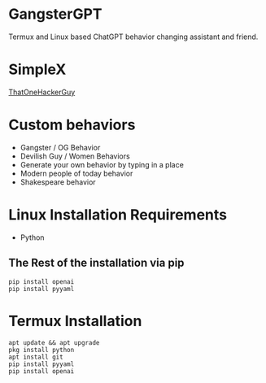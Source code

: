 # GangsterGPT
Termux and Linux based ChatGPT behavior changing assistant and friend.

# SimpleX
[ThatOneHackerGuy](https://simplex.chat/contact#/?v=1-2&smp=smp%3A%2F%2F0YuTwO05YJWS8rkjn9eLJDjQhFKvIYd8d4xG8X1blIU%3D%40smp8.simplex.im%2Fqnuh3kKceulSJrpf774SSTqqJb58da-C%23%2F%3Fv%3D1-2%26dh%3DMCowBQYDK2VuAyEAafOMyHVV_pRFP9f1CYkRCxuM59AcTByOdUJTYgspnCA%253D%26srv%3Dbeccx4yfxxbvyhqypaavemqurytl6hozr47wfc7uuecacjqdvwpw2xid.onion)

# Custom behaviors
* Gangster / OG Behavior
* Devilish Guy / Women Behaviors
* Generate your own behavior by typing in a place
* Modern people of today behavior
* Shakespeare behavior

# Linux Installation Requirements
* Python
## The Rest of the installation via pip
~~~
pip install openai
pip install pyyaml
~~~
# Termux Installation
~~~
apt update && apt upgrade
pkg install python
apt install git
pip install pyyaml
pip install openai
~~~
